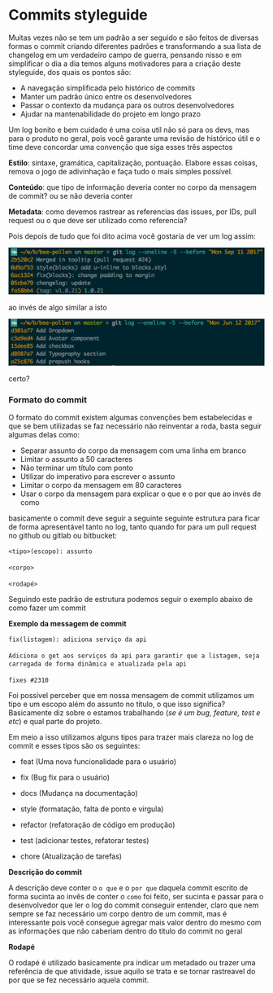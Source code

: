 # Commits styleguide

Muitas vezes não se tem um padrão a ser seguido e são feitos de diversas formas o commit criando diferentes padrões e transformando a sua lista de changelog em um verdadeiro campo de guerra, pensando nisso e em simplificar o dia a dia temos alguns  motivadores para a criação deste styleguide, dos quais os pontos são:

* A navegação simplificada pelo histórico de commits
* Manter um padrão único entre os desenvolvedores
* Passar o contexto da mudança para os outros desenvolvedores
* Ajudar na mantenabilidade do projeto em longo prazo

Um log bonito e bem cuidado é uma coisa util não só para os devs, mas para o produto no geral, pois você garante uma revisão de histórico útil e o time deve concordar uma convenção que siga esses três aspectos

**Estilo**: sintaxe, gramática, capitalização, pontuação. Elabore essas coisas, remova o jogo de adivinhação e faça tudo o mais simples possível.

**Conteúdo**: que tipo de informação deveria conter no corpo da mensagem de commit? ou se não deveria conter

**Metadata**: como devemos rastrear as referencias das issues, por IDs, pull request ou o que deve ser utilizado como referencia?

Pois depois de tudo que foi dito acima você gostaria de ver um log assim:

![Um log de commit massa](good-commit-log.png)

ao invés de algo similar a isto

![Um log de commit nada massa](bad-commit-log.png)

certo?


### Formato do commit

O formato do commit existem algumas convenções bem estabelecidas e que se bem utilizadas se faz necessário não reinventar a roda, basta seguir algumas delas como:

- Separar assunto do corpo da mensagem com uma linha em branco
- Limitar o assunto a 50 caracteres
- Não terminar um título com ponto
- Utilizar do imperativo para escrever o assunto
- Limitar o corpo da mensagem em 80 caracteres
- Usar o corpo da mensagem para explicar o que e o por que ao invés de como

basicamente o commit deve seguir a seguinte seguinte estrutura para ficar de forma apresentável tanto no log, tanto quando for para um pull request no github ou gitlab ou bitbucket:

```
<tipo>(escopo): assunto

<corpo>

<rodapé>
```

Seguindo este padrão de estrutura podemos seguir o exemplo abaixo de como fazer um commit

**Exemplo da messagem de commit**

```
fix(listagem): adiciona serviço da api

Adiciona o get aos serviços da api para garantir que a listagem, seja carregada de forma dinâmica e atualizada pela api

fixes #2310
```

Foi possível perceber que em nossa mensagem de commit utilizamos um tipo e um escopo além do assunto no título, o que isso significa? Basicamente diz sobre o estamos trabalhando (_se é um bug, feature, test e etc_) e qual parte do projeto.

Em meio a isso utilizamos alguns tipos para trazer mais clareza no log de commit e esses tipos são os seguintes:

* feat (Uma nova funcionalidade para o usuário)

* fix (Bug fix para o usuário)

* docs (Mudança na documentação)

* style (formatação, falta de ponto e virgula)

* refactor (refatoração de código em produção)

* test (adicionar testes, refatorar testes)

* chore (Atualização de tarefas)

**Descrição do commit <corpo>**

A descrição deve conter o `o que` e o `por que` daquela commit escrito de forma sucinta ao invês de conter o `como` foi feito, ser sucinta e passar para o desenvolvedor que ler o log do commit conseguir entender, claro que nem sempre se faz necessário um corpo dentro de um commit, mas é interessante pois você consegue agregar mais valor dentro do mesmo com as informações que não caberiam dentro do título do commit no geral

**Rodapé**

O rodapé é utilizado basicamente pra indicar um metadado ou trazer uma referência de que atividade, issue aquilo se trata e se tornar rastreavel do por que se fez necessário aquela commit.
